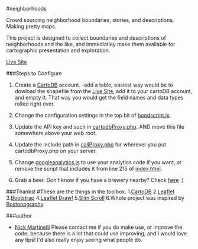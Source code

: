 #neighborhoods

Crowd sourcing neighborhood boundaries, stories, and descriptions. Making pretty maps.

This project is designed to collect boundaries and descriptions of neighborhoods and the like, and immediatley make them available for cartographic presentation and exploration.

[Live Site](http://pnwmaps.com/neighborhoods)

###Steps to Configure 

1. Create a [CartoDB](http://cartodb.com/) account. 
 	-add a table, easiest way would be to dowload the shapefile from the [Live Site](http://pnwmaps.com/neighborhoods), add it to your cartoDB account, and empty it. That way you would get the field names and data types rolled right over.   

2. Change the configuration settings in the top bit of [hoodscript.js](https://github.com/enam/neighborhoods/blob/master/js/hoodscript.js).

3. Update the API key and such in [cartodbProxy.php](https://github.com/enam/neighborhoods/blob/master/php/cartodbProxy.php). AND move this file somewhere above your web root.

4. Update the include path in [callProxy.php](https://github.com/enam/neighborhoods/blob/master/php/callProxy.php) for wherever you put cartodbProxy.php on your server.

5. Change [googleanalytics.js](https://github.com/enam/neighborhoods/blob/master/js/googleanalytics.js) to use your analytics code if you want, or remove the script that includes it from line 215 of [index.html](https://github.com/enam/neighborhoods/blob/master/index.html). 

6. Grab a beer. Don't know if you have a brewery nearby? Check [here](http://nickmartinelli.com) :)  

###Thanks!
#These are the things in the toolbox. 
1.[CartoDB](http://cartodb.com/) 
2.[Leaflet](http://leafletjs.com/)
3.[Bootstrap](http://getbootstrap.com/javascript/)
4.[Leaflet Draw!](https://github.com/Leaflet/Leaflet.draw)
5.[Slim Scroll](http://rocha.la/jQuery-slimScroll/)
6.Whole project was inspired by [Bostonography](http://bostonography.com/2012/crowdsourced-neighborhood-boundaries-part-one-consensus/).

###author
* [Nick Martinelli](https://twitter.com/nichom)
Please contact me if you do make use, or improve the code, because there is a lot that could use improving, and I would love any tips! I'd also really enjoy seeing what people do.